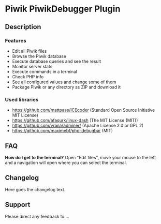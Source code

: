 # Piwik PiwikDebugger Plugin

## Description

### Features
* Edit all Piwik files
* Browse the Piwik database
* Execute database queries and see the result
* Monitor server stats
* Execute commands in a terminal
* Check PHP info
* See all configured values and change some of them
* Package Piwik or any directory as ZIP and download it

### Used libraries
* https://github.com/mattpass/ICEcoder (Standard Open Source Initiative MIT License)
* https://github.com/afaqurk/linux-dash (The MIT License (MIT))
* https://github.com/vrana/adminer/ (Apache License 2.0 or GPL 2)
* https://github.com/maximebf/php-debugbar (MIT)

## FAQ

__How do I get to the terminal?__
Open "Edit files", move your mouse to the left and a navigation will open where you can select the terminal.

## Changelog

Here goes the changelog text.

## Support

Please direct any feedback to ...